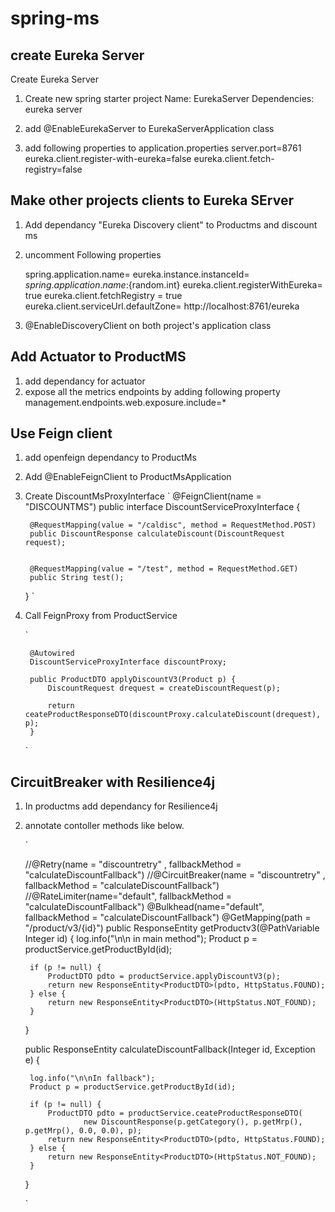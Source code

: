 # spring-ms
## create Eureka Server 
Create Eureka Server
1) Create new spring starter project 
	Name: EurekaServer
	Dependencies: eureka server

2) add @EnableEurekaServer to EurekaServerApplication class

3) add following properties to application.properties
	server.port=8761
	eureka.client.register-with-eureka=false
	eureka.client.fetch-registry=false
  
## Make other projects clients to Eureka SErver
1) Add dependancy "Eureka Discovery client" to Productms and discount ms
2) uncomment Following properties

	spring.application.name=
	eureka.instance.instanceId= ${spring.application.name}:${random.int}
	eureka.client.registerWithEureka= true
	eureka.client.fetchRegistry = true
	eureka.client.serviceUrl.defaultZone= http://localhost:8761/eureka


3) @EnableDiscoveryClient on both project's application class

## Add Actuator to ProductMS
1) add dependancy for actuator
2) expose all the metrics endpoints by adding following property 
	management.endpoints.web.exposure.include=*
	
## Use Feign client
1)  add openfeign dependancy to ProductMs

2) Add @EnableFeignClient to ProductMsApplication

3) Create DiscountMsProxyInterface 
	`
		@FeignClient(name = "DISCOUNTMS")
		public interface DiscountServiceProxyInterface {

		@RequestMapping(value = "/caldisc", method = RequestMethod.POST) 
		public DiscountResponse calculateDiscount(DiscountRequest request);
	
	
		@RequestMapping(value = "/test", method = RequestMethod.GET) 
		public String test();
	
	}
	`
4) Call FeignProxy from ProductService
	
	`
	
		@Autowired
		DiscountServiceProxyInterface discountProxy;

		public ProductDTO applyDiscountV3(Product p) {
			DiscountRequest drequest = createDiscountRequest(p);

			return ceateProductResponseDTO(discountProxy.calculateDiscount(drequest), p);
		}
	`

## CircuitBreaker with Resilience4j
1) In productms add dependancy for Resilience4j
2) annotate contoller methods like below.

	`
	
	//@Retry(name = "discountretry" , fallbackMethod = "calculateDiscountFallback")
	//@CircuitBreaker(name = "discountretry" , fallbackMethod = "calculateDiscountFallback")
	//@RateLimiter(name="default", fallbackMethod = "calculateDiscountFallback")
	@Bulkhead(name="default", fallbackMethod = "calculateDiscountFallback")
	@GetMapping(path = "/product/v3/{id}")
	public ResponseEntity<ProductDTO> getProductv3(@PathVariable Integer id) {
		log.info("\n\n in main method");
		Product p = productService.getProductById(id);
		
		if (p != null) {
			ProductDTO pdto = productService.applyDiscountV3(p);
			return new ResponseEntity<ProductDTO>(pdto, HttpStatus.FOUND);
		} else {
			return new ResponseEntity<ProductDTO>(HttpStatus.NOT_FOUND);
		}
	}
	
	public ResponseEntity<ProductDTO> calculateDiscountFallback(Integer id, Exception e) {

		log.info("\n\nIn fallback");
		Product p = productService.getProductById(id);

		if (p != null) {
			ProductDTO pdto = productService.ceateProductResponseDTO(
					new DiscountResponse(p.getCategory(), p.getMrp(), p.getMrp(), 0.0, 0.0), p);
			return new ResponseEntity<ProductDTO>(pdto, HttpStatus.FOUND);
		} else {
			return new ResponseEntity<ProductDTO>(HttpStatus.NOT_FOUND);
		}

	}
	
	`
